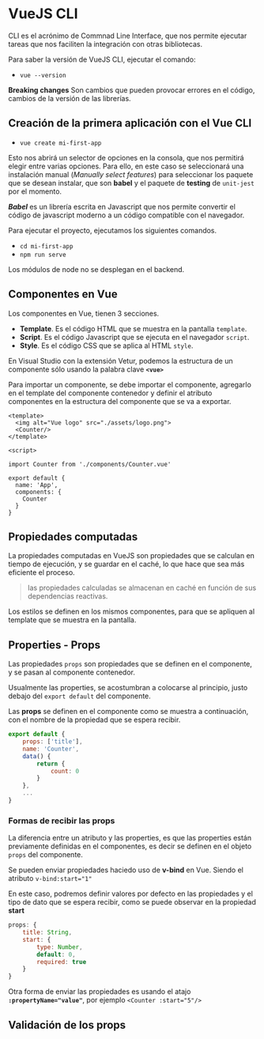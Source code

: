 # VueJS CLI

CLI es el acrónimo de Commnad Line Interface, que nos permite ejecutar tareas que nos faciliten la integración con otras bibliotecas.

Para saber la versión de VueJS CLI, ejecutar el comando:

- `vue --version`

**Breaking changes** Son cambios que pueden provocar errores en el código, cambios de la versión de las librerías.

## Creación de la primera aplicación con el Vue CLI

- `vue create mi-first-app`

Esto nos abrirá un selector de opciones en la consola, que nos permitirá elegir entre varias opciones. Para ello, en este caso se seleccionará una instalación manual (_Manually select features_) para seleccionar los paquete que se desean instalar, que son **babel** y el paquete de **testing** de `unit-jest` por el momento.

**_Babel_** es un librería escrita en Javascript que nos permite convertir el código de javascript moderno a un código compatible con el navegador.

Para ejecutar el proyecto, ejecutamos los siguientes comandos.
- `cd mi-first-app`
- `npm run serve`

Los módulos de node no se desplegan en el backend.

## Componentes en Vue

Los componentes en Vue, tienen 3 secciones.
- **Template**. Es el código HTML que se muestra en la pantalla `template`.
- **Script**. Es el código Javascript que se ejecuta en el navegador `script`.
- **Style**. Es el código CSS que se aplica al HTML `style`.

En Visual Studio con la extensión Vetur, podemos la estructura de un componente sólo usando la palabra clave **`<vue>`**

Para importar un componente, se debe importar el componente, agregarlo en el template del componente contenedor y definir el atributo componentes en la estructura del componente que se va a exportar.

```vue
<template>
  <img alt="Vue logo" src="./assets/logo.png">
  <Counter/>
</template>

<script>

import Counter from './components/Counter.vue'

export default {
  name: 'App',
  components: {
    Counter
  }
}
```

## Propiedades computadas

La propiedades computadas en VueJS son propiedades que se calculan en tiempo de ejecución, y se guardar en el caché, lo que hace que sea más eficiente el proceso.

> las propiedades calculadas se almacenan en caché en función de sus dependencias reactivas.

Los estilos se definen en los mismos componentes, para que se apliquen al template que se muestra en la pantalla.

## Properties - Props

Las propiedades `props` son propiedades que se definen en el componente, y se pasan al componente contenedor.

Usualmente las properties, se acostumbran a colocarse al principio, justo debajo del `export default` del componente.

Las **props** se definen en el componente como se muestra a continuación, con el nombre de la propiedad que se espera recibir.

```js
export default {
    props: ['title'],
    name: 'Counter',
    data() {
        return {
            count: 0
        }
    },
    ...
}
```

### Formas de recibir las props

La diferencia entre un atributo y las properties, es que las properties están previamente definidas en el componentes, es decir se definen en el objeto `props` del componente.

Se pueden enviar propiedades haciedo uso de **v-bind** en Vue. Siendo el atributo  `v-bind:start="1"`

En este caso, podremos definir valores por defecto en las propiedades y el tipo de dato que se espera recibir, como se puede observar en la propiedad **start**

```js
props: {
    title: String,
    start: {
        type: Number,
        default: 0,
        required: true
    }
}
```

Otra forma de enviar las propiedades es usando el atajo **`:propertyName="value"`**, por ejemplo `<Counter :start="5"/>`

## Validación de los props